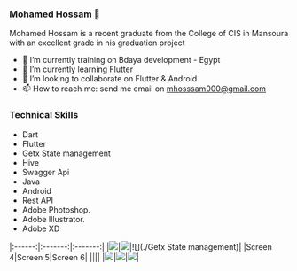 ### Mohamed Hossam 👋

Mohamed Hossam is a recent graduate from the College of CIS in Mansoura with an excellent grade in his graduation project

- 🔭 I’m currently training on Bdaya development - Egypt
- 🌱 I’m currently learning Flutter
- 👯 I’m looking to collaborate on Flutter & Android
- 📫 How to reach me: send me email on mhosssam000@gmail.com

### Technical Skills
- Dart
- Flutter
- Getx State management
- Hive
- Swagger Api
- Java
- Android
- Rest API
- Adobe Photoshop.
- Adobe Illustrator.
- Adobe XD

|:------:|:-------:|:-------:|
|![](./Dart)|![](./Flutter)|![](./Getx State management)|
|Screen 4|Screen 5|Screen 6|
||||
|![](./Screenshot_1609677033.png)|![](./Screenshot_1609677908.png)|![](./Screenshot_1609677915.png)|
